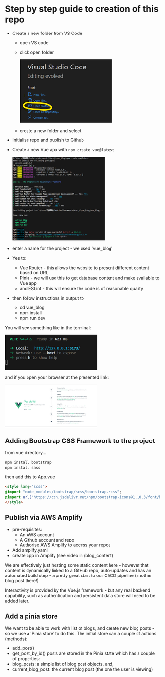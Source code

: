 # Step by step guide to creation of this repo

- Create a new folder from VS Code
  - open VS code
  - click open folder
  
    <img src="media/vs_code_open_folder.png" alt="VS Code Open Folder" style="width:300px;"/>

  - create a new folder and select
- Initialise repo and publish to Github



- Create a new Vue app with `npm create vue@latest`
  
  <img src="media/create_vue.png" alt="npm create vue at CLI" style="width:300px;"/>

- enter a name for the project - we used 'vue_blog'
- Yes to:
  - Vue Router - this allows the website to present different content based on URL
  - Pinia - we will use this to get database content and make available to Vue app
  - and ESLint - this will ensure the code is of reasonable quality

- then follow instructions in output to
  - cd vue_blog
  - npm install
  - npm run dev

You will see something like in the terminal:

<img src="media/first_npm_run_dev.png" alt="npm create vue at CLI" style="width:300px;"/>

and if you open your browser at the presented link:

<img src="media/first_npm_run_dev_browser.png" alt="npm create vue at CLI" style="width:300px;"/>


## Adding Bootstrap CSS Framework to the project

from vue directory...

```sh
npm install bootstrap
npm install sass
```

then add this to App.vue

```html
<style lang="scss">
@import "node_modules/bootstrap/scss/bootstrap.scss";
@import url("https://cdn.jsdelivr.net/npm/bootstrap-icons@1.10.3/font/bootstrap-icons.css");
</style>
```

## Publish via AWS Amplify

- pre-requisites:
  - An AWS account
  - A Github account and repo
  - Authorise AWS Amplify to access your repos
- Add amplify.yaml
- create app in Amplify (see video in /blog_content)

We are effectively just hosting some static content here - however that content is dynamically linked to a GitHub repo, auto-updates and has an automated build step - a pretty great start to our CI/CD pipeline (another blog post there!) 

Interactivity is provided by the Vue.js framework - but any real backend capability, such as authentication and persistent data store will need to be added later.

## Add a pinia store

We want to be able to work with list of blogs, and create new blog posts - so we use a 'Pinia store' to do this.
The initial store can a couple of actions (methods):
- add_post()
- get_post_by_id()
posts are stored in the Pinia state which has a couple of properties:
- blog_posts: a simple list of blog post objects, and,
- current_blog_post: the current blog post (the one the user is viewing)